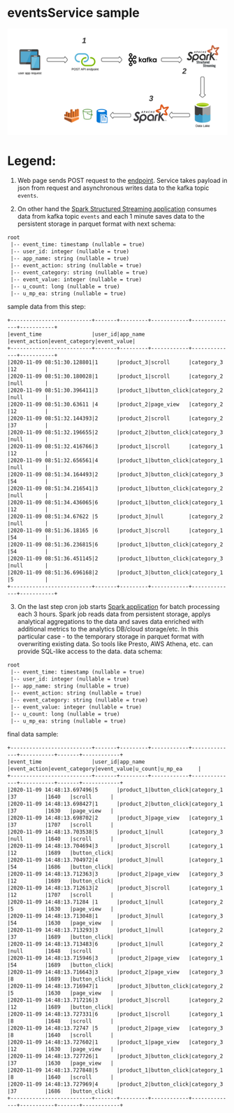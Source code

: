 # eventsService sample

![](https://github.com/MaksGS09/eventsService/blob/main/flow.png)

# Legend:
1. Web page sends POST request to the [endpoint](https://github.com/MaksGS09/eventsService/blob/main/eventsTracking/endpoint.py).
Service takes payload in json from request and asynchronous writes data to the kafka topic `events`.

2. On other hand the [Spark Structured Streaming application](https://github.com/MaksGS09/eventsService/blob/main/pyspark/stream.py) consumes data from kafka topic `events` and each 1 minute saves data to the persistent storage in parquet format with next schema:
```
root
 |-- event_time: timestamp (nullable = true)
 |-- user_id: integer (nullable = true)
 |-- app_name: string (nullable = true)
 |-- event_action: string (nullable = true)
 |-- event_category: string (nullable = true)
 |-- event_value: integer (nullable = true)
 |-- u_count: long (nullable = true)
 |-- u_mp_ea: string (nullable = true)
```
sample data from this step:
```
+--------------------------+-------+---------+------------+--------------+-----------+
|event_time                |user_id|app_name |event_action|event_category|event_value|
+--------------------------+-------+---------+------------+--------------+-----------+
|2020-11-09 08:51:30.128801|1      |product_3|scroll      |category_3    |12         |
|2020-11-09 08:51:30.180028|1      |product_1|scroll      |category_2    |null       |
|2020-11-09 08:51:30.396411|3      |product_1|button_click|category_2    |null       |
|2020-11-09 08:51:30.63611 |4      |product_2|page_view   |category_2    |12         |
|2020-11-09 08:51:32.144393|2      |product_2|scroll      |category_2    |37         |
|2020-11-09 08:51:32.196655|2      |product_2|button_click|category_3    |null       |
|2020-11-09 08:51:32.416766|3      |product_1|scroll      |category_1    |12         |
|2020-11-09 08:51:32.656561|4      |product_1|button_click|category_1    |null       |
|2020-11-09 08:51:34.164493|2      |product_3|button_click|category_3    |54         |
|2020-11-09 08:51:34.216541|3      |product_1|button_click|category_2    |null       |
|2020-11-09 08:51:34.436065|6      |product_1|button_click|category_1    |12         |
|2020-11-09 08:51:34.67622 |5      |product_3|null        |category_2    |null       |
|2020-11-09 08:51:36.18165 |6      |product_3|scroll      |category_1    |54         |
|2020-11-09 08:51:36.236815|6      |product_1|button_click|category_2    |54         |
|2020-11-09 08:51:36.451145|2      |product_1|button_click|category_3    |null       |
|2020-11-09 08:51:36.696168|2      |product_3|button_click|category_1    |5          |
+--------------------------+-------+---------+------------+--------------+-----------+
```
3. On the last step cron job starts [Spark application](https://github.com/MaksGS09/eventsService/blob/main/pyspark/analytics_agg.py) for batch processing each 3 hours. Spark job reads data from persistent storage, applys analytical aggregations to the data and saves data enriched with additional metrics to the analytics DB/cloud storage/etc. In this particular case - to the temporary storage in parquet format with overwriting existing data. So tools like Presto, AWS Athena, etc. can provide SQL-like access to the data.
data schema:
```
root
 |-- event_time: timestamp (nullable = true)
 |-- user_id: integer (nullable = true)
 |-- app_name: string (nullable = true)
 |-- event_action: string (nullable = true)
 |-- event_category: string (nullable = true)
 |-- event_value: integer (nullable = true)
 |-- u_count: long (nullable = true)
 |-- u_mp_ea: string (nullable = true)
```
final data sample:
```
+--------------------------+-------+---------+------------+--------------+-----------+-------+------------+
|event_time                |user_id|app_name |event_action|event_category|event_value|u_count|u_mp_ea     |
+--------------------------+-------+---------+------------+--------------+-----------+-------+------------+
|2020-11-09 14:48:13.697496|5      |product_1|button_click|category_1    |37         |1640   |scroll      |
|2020-11-09 14:48:13.698427|1      |product_2|button_click|category_1    |37         |1630   |page_view   |
|2020-11-09 14:48:13.698702|2      |product_3|page_view   |category_1    |37         |1707   |scroll      |
|2020-11-09 14:48:13.703538|5      |product_1|null        |category_3    |null       |1640   |scroll      |
|2020-11-09 14:48:13.704694|3      |product_3|scroll      |category_1    |12         |1689   |button_click|
|2020-11-09 14:48:13.704972|4      |product_3|null        |category_1    |54         |1686   |button_click|
|2020-11-09 14:48:13.712363|3      |product_2|page_view   |category_3    |12         |1689   |button_click|
|2020-11-09 14:48:13.712613|2      |product_3|scroll      |category_1    |12         |1707   |scroll      |
|2020-11-09 14:48:13.71284 |1      |product_1|null        |category_2    |5          |1630   |page_view   |
|2020-11-09 14:48:13.713048|1      |product_3|null        |category_3    |54         |1630   |page_view   |
|2020-11-09 14:48:13.713293|3      |product_1|null        |category_2    |37         |1689   |button_click|
|2020-11-09 14:48:13.713483|6      |product_1|null        |category_2    |null       |1648   |scroll      |
|2020-11-09 14:48:13.715946|3      |product_2|page_view   |category_1    |54         |1689   |button_click|
|2020-11-09 14:48:13.716643|3      |product_2|page_view   |category_3    |8          |1689   |button_click|
|2020-11-09 14:48:13.716947|1      |product_3|button_click|category_2    |5          |1630   |page_view   |
|2020-11-09 14:48:13.717216|3      |product_3|scroll      |category_2    |12         |1689   |button_click|
|2020-11-09 14:48:13.727331|6      |product_1|scroll      |category_1    |8          |1648   |scroll      |
|2020-11-09 14:48:13.72747 |5      |product_2|page_view   |category_3    |8          |1640   |scroll      |
|2020-11-09 14:48:13.727602|1      |product_1|page_view   |category_3    |12         |1630   |page_view   |
|2020-11-09 14:48:13.727726|1      |product_3|button_click|category_2    |37         |1630   |page_view   |
|2020-11-09 14:48:13.727848|5      |product_1|button_click|category_1    |8          |1640   |scroll      |
|2020-11-09 14:48:13.727969|4      |product_2|button_click|category_3    |37         |1686   |button_click|
+--------------------------+-------+---------+------------+--------------+-----------+-------+------------+
```
